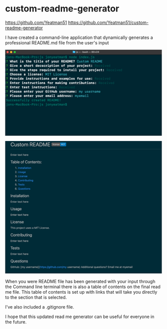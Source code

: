 # custom-readme-generator

https://github.com/Yeatman51
https://github.com/Yeatman51/custom-readme-generator

I have created a command-line application that dynamically generates a professional README.md file from the user's input

![command-line-prompt.png](assets/command-line-prompt.png)

![custom-readme-generator.png](assets/custom-readme-generator.png)

When you were README file has been generated with your input through the Command line terminal there is also a table of contents on the final read me file. This table of contents is set up with links that will take you directly to the section that is selected.

I've also included a .gitignore file.

I hope that this updated read me generator can be useful for everyone in the future.